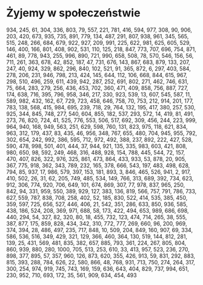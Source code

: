 # Żyjemy w społeczeństwie
934, 245, 61, 304, 336, 803, 79, 557, 221, 781, 416, 594, 977, 308, 90, 906, 203, 420, 673, 935, 735, 891, 779, 134, 487, 291, 807, 938, 961, 345, 565, 515, 248, 266, 684, 679, 922, 927, 209, 991, 225, 622, 981, 625, 605, 529, 146, 400, 166, 801, 408, 902, 531, 110, 125, 218, 847, 773, 707, 696, 754, 871, 461, 89, 778, 943, 255, 996, 890, 721, 990, 658, 508, 78, 570, 546, 156, 56, 711, 261, 363, 678, 42, 852, 187, 47, 731, 676, 143, 867, 683, 879, 133, 207, 247, 40, 924, 329, 862, 296, 840, 102, 521, 91, 365, 872, 6, 297, 403, 584, 278, 206, 231, 946, 798, 213, 424, 145, 644, 112, 106, 668, 844, 615, 967, 298, 510, 496, 259, 611, 439, 942, 287, 252, 691, 802, 271, 462, 746, 631, 75, 664, 283, 279, 256, 436, 453, 702, 360, 471, 409, 858, 756, 887, 727, 174, 638, 716, 395, 796, 958, 346, 217, 330, 923, 539, 13, 607, 545, 587, 11, 589, 982, 432, 162, 67, 729, 723, 458, 646, 758, 70, 753, 212, 914, 201, 177, 783, 138, 568, 415, 984, 695, 239, 718, 29, 764, 132, 195, 417, 380, 257, 530, 925, 344, 845, 748, 277, 540, 604, 855, 182, 537, 293, 572, 14, 419, 81, 491, 273, 76, 820, 724, 41, 525, 776, 553, 506, 517, 692, 309, 456, 244, 223, 999, 964, 940, 168, 949, 563, 251, 629, 598, 760, 131, 823, 975, 118, 621, 834, 963, 312, 179, 437, 83, 435, 46, 956, 348, 767, 655, 480, 704, 945, 955, 792, 302, 654, 242, 992, 386, 595, 712, 972, 492, 388, 237, 892, 222, 427, 528, 590, 478, 998, 501, 401, 444, 37, 944, 921, 135, 335, 983, 603, 421, 808, 980, 650, 98, 592, 249, 468, 316, 488, 928, 154, 788, 445, 544, 72, 157, 470, 407, 826, 322, 976, 325, 861, 473, 864, 433, 933, 53, 878, 20, 905, 367, 775, 918, 362, 343, 789, 232, 165, 378, 666, 543, 197, 483, 498, 628, 794, 85, 937, 17, 986, 579, 397, 153, 181, 893, 3, 846, 465, 526, 941, 2, 917, 410, 502, 26, 31, 62, 205, 749, 485, 534, 149, 766, 313, 689, 392, 734, 623, 912, 306, 774, 920, 706, 649, 101, 674, 869, 307, 77, 978, 837, 965, 250, 842, 94, 331, 959, 550, 389, 929, 127, 383, 136, 819, 566, 757, 791, 786, 733, 627, 559, 787, 838, 708, 258, 402, 52, 185, 830, 522, 414, 535, 385, 450, 359, 597, 725, 656, 527, 446, 406, 21, 542, 351, 286, 633, 850, 936, 585, 438, 186, 524, 208, 369, 971, 688, 58, 173, 422, 494, 653, 989, 686, 698, 440, 294, 54, 327, 82, 320, 80, 18, 455, 732, 123, 474, 714, 265, 38, 555, 387, 877, 175, 859, 828, 434, 342, 310, 772, 777, 269, 660, 96, 200, 969, 374, 394, 28, 486, 497, 235, 717, 848, 10, 509, 204, 849, 160, 907, 69, 334, 586, 536, 516, 349, 429, 321, 129, 366, 460, 364, 130, 519, 144, 812, 281, 139, 25, 431, 569, 481, 835, 382, 657, 885, 793, 361, 224, 267, 805, 804, 860, 939, 880, 280, 1000, 705, 513, 253, 610, 33, 413, 957, 523, 236, 270, 898, 377, 895, 57, 357, 960, 126, 873, 620, 355, 426, 913, 59, 831, 292, 883, 815, 393, 288, 784, 626, 22, 580, 866, 48, 768, 931, 713, 750, 274, 264, 317, 300, 254, 974, 919, 745, 743, 169, 159, 636, 643, 404, 829, 737, 994, 651, 230, 952, 710, 693, 172, 35, 561, 909, 634, 454, 493
